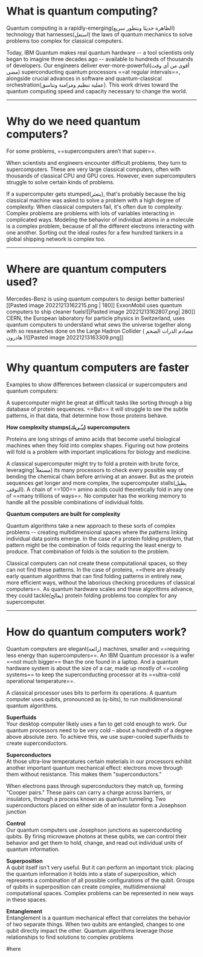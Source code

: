 # What is quantum computing?

Quantum computing is a rapidly-emerging(الظاهرة حديثا وبتطور سريع) technology that harnesses(استغل) the laws of quantum mechanics to solve problems too complex for classical computers. 

Today, IBM Quantum makes real quantum hardware -- a tool scientists only began to imagine three decades ago -- available to hundreds of thousands of developers. Our engineers deliver ever-more-powerful(أقوى من أي وقت مضى) superconducting quantum processors ==at regular intervals==, alongside crucial advances in software and quantum-classical orchestration(عملية تنظيم ومزامنة وتناسق). This work drives toward the quantum computing speed and capacity necessary to change the world.

---

# Why do we need quantum computers?

For some problems, ==supercomputers aren’t that super==.

When scientists and engineers encounter difficult problems, they turn to supercomputers. These are very large classical computers, often with thousands of classical CPU and GPU cores. However, even supercomputers struggle to solve certain kinds of problems.

If a supercomputer gets stumped(يتعثر), that's probably because the big classical machine was asked to solve a problem with a high degree of complexity. When classical computers fail, it's often due to complexity. Complex problems are problems with lots of variables interacting in complicated ways. Modeling the behavior of individual atoms in a molecule is a complex problem, because of all the different electrons interacting with one another. Sorting out the ideal routes for a few hundred tankers in a global shipping network is complex too.

---
# Where are quantum computers used?

Mercedes-Benz is using quantum computers to design better batteries![[Pasted image 20221213162215.png | 180]]
ExxonMobil uses quantum computers to ship cleaner fuels![[Pasted image 20221213162807.png| 280]]
CERN, the European laboratory for particle physics in Switzerland, uses quantum computers to understand what sews the universe together along with so researches done on the Large Hadron Collider ( مصادم الذرات الضخم هادرون )![[Pasted image 20221213163309.png]]


---

# Why quantum computers are faster

Examples to show differences between classical or supercomputers and quantum computers:

A supercomputer might be great at difficult tasks like sorting through a big database of protein sequences. ==But== it will struggle to see the subtle patterns, in that data, that determine how those proteins behave.

**How complexity stumps(يـُـربك) supercomputers**

Proteins are long strings of amino acids that become useful biological machines when they fold into complex shapes. Figuring out how proteins will fold is a problem with important implications for biology and medicine. 

A classical supercomputer might try to fold a protein with brute force, leveraging( مستغلاً) its many processors to check every possible way of bending the chemical chain before arriving at an answer. But as the protein sequences get longer and more complex, the supercomputer stalls(يطيل التوقف). A chain of ==100== amino acids could theoretically fold in any one of ==many trillions of ways==. No computer has the working memory to handle all the possible combinations of individual folds.

**Quantum computers are built for complexity**

Quantum algorithms take a new approach to these sorts of complex problems -- creating multidimensional spaces where the patterns linking individual data points emerge. In the case of a protein folding problem, that pattern might be the combination of folds requiring the least energy to produce. That combination of folds is the solution to the problem.

Classical computers can not create these computational spaces, so they can not find these patterns. In the case of proteins, ==there are already early quantum algorithms that can find folding patterns in entirely new, more efficient ways, without the laborious checking procedures of classical computers==. As quantum hardware scales and these algorithms advance, they could tackle(يعالج) protein folding problems too complex for any supercomputer.

---

# How do quantum computers work?

Quantum computers are elegant(رائعة) machines, smaller and ==requiring less energy than supercomputers==. An IBM Quantum processor is a wafer ==not much bigger== than the one found in a laptop. And a quantum hardware system is about the size of a car, made up mostly of ==cooling systems== to keep the superconducting processor at its ==ultra-cold operational temperature==.

A classical processor uses bits to perform its operations. A quantum computer uses qubits, pronounced as (q-bits), to run multidimensional quantum algorithms.

**Superfluids**  
Your desktop computer likely uses a fan to get cold enough to work. Our quantum processors need to be very cold – about a hundredth of a degree above absolute zero. To achieve this, we use super-cooled superfluids to create superconductors.

**Superconductors**  
At those ultra-low temperatures certain materials in our processors exhibit another important quantum mechanical effect: electrons move through them without resistance. This makes them "superconductors." 

When electrons pass through superconductors they match up, forming "Cooper pairs." These pairs can carry a charge across barriers, or insulators, through a process known as quantum tunneling. Two superconductors placed on either side of an insulator form a Josephson junction

**Control**  
Our quantum computers use Josephson junctions as superconducting qubits. By firing microwave photons at these qubits, we can control their behavior and get them to hold, change, and read out individual units of quantum information.

**Superposition**  
A qubit itself isn't very useful. But it can perform an important trick: placing the quantum information it holds into a state of superposition, which represents a combination of all possible configurations of the qubit. Groups of qubits in superposition can create complex, multidimensional computational spaces. Complex problems can be represented in new ways in these spaces.

**Entanglement**  
Entanglement is a quantum mechanical effect that correlates the behavior of two separate things. When two qubits are entangled, changes to one qubit directly impact the other. Quantum algorithms leverage those relationships to find solutions to complex problems




#here 